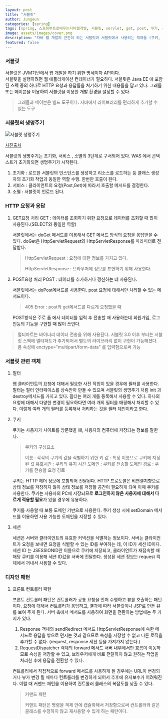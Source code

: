 ```yaml
---
layout: post
title: "서블릿"
author: Jungeun
categories: [spring]
tags: [spring, 스프링부트로배우는자바웹개발, 서블릿, servlet, get, post, 쿠키, 세션]
image: assets/images/cover.png
description: "자바 웹 개발의 근간이 되는 서블릿과 서블릿에서 사용되는 객체들 (쿠키, 세션)에 대한 설명"
featured: false
---
```


### 서블릿

서블릿은 JVM기반에서 웹 개발을 하기 위한 명세이자 API이다.  
서블릿을 실행하려면 웹 애플리케이션 컨테이너가 필요하다.
서블릿은 Java EE 에 포함된 스펙 중의 하나로 HTTP 요청과 응답들을 처기하기 위한 내용들을 담고 있다. 
그래들또는 메이븐을 이용하여 서블릿을 이용한 개발 환경을 설정할 수 있다.

> 그래들과 메이븐은 빌드 도구이다. 자바에서 라이브러리를 편리하게 추가할 수 있는 도구

### 서블릿의 생명주기

![서블릿 생명주기](https://lh3.googleusercontent.com/proxy/ptBBUn4Xd0GAb8ELAS-NGyU-7rE-Rp_O3I6josoUhFslJZW4J0M6OT_uq4dyDD_lhJRoh8lyybxFsGFNvj3xnQseZi_vj8K_RkU2e4PYkIOVH9IIPS9PTb7nKKnvXXfEJbmkuMuIsM0)

[사진출처](https://m.blog.naver.com/PostView.nhn?blogId=xxsicxx&logNo=90031595478&proxyReferer=https:%2F%2Fwww.google.com%2F)

서블릿의 생명주기는 초기화, 서비스 , 소멸의 3단계로 구서되어 있다. WAS 에서 콘텍스트가 초기화되면 생명주기가 시작된다. 

1. 초기화 : 로드한 서블릿의 인스턴스를 생성하고 리소스를 로드하는 등 클래스 생성자의 초기화 작업과 동일한 역할 수행. 한번만 호출이 된다.
2. 서비스 : 클라이언트의 요청(Post,Get)에 따라서 호출할 메서드를 결정한다.
3. 소멸 :  서블릿이 언로드 된다. 

### HTTP 요청과 응답

1. GET요청 처리
   GET : 데이터를 조회하기 위한 요청으로 데이터를 조회할 때 많이 사용된다.(SELECT와 동일한 역할)

   서블릿에서는 doGet 메서드를 이용해서 GET 메서드 방식의 요청을 응답받을 수 있다. doGet은 HttpServletRequest와 HttpServletResponse를 파라미터로 전달받다.

   > HttpServletRequest : 요청에 대한 정보를 가지고 있다.
   >
   > HttpServletResponse : 브라우저에 정보를 표현하기 위해 사용한다.

2. POST요청 처리
   POST : 데이터를 추가하거나 갱신하는 데 사용된다. 

   서블릿에서는 doPost메서드를 사용한다. post 요청에 대해서만 처리할 수 있는 메서드이다. 

   > 405 Error : post와 get메서드를 다르게 요청했을 때

   POST방식은 주로 폼 에서 데이터를 입력 후 전송할 때 사용하는데 회원가입, 로그인등의 기능을 구현할 때 많이 쓰인다. 

> 멀티파트는 바이너리 데이터 전송을 위해 사용된다. 서블릿 3.0 이후 부터는 서블릿 스펙에 멀티파트가 추가되어서 별도의 라이브러리 없이 구현이 가능해졌다.  폼 속성에 enctype="multipart/form-data" 를 입력함으로써 가능

### 서블릿 관련 객체

1. 필터

   웹 클라이언트의 요청에 대해서 필요한 사전 작업이 있을 경우에 필터를 사용한다.
   필터는 필터 인터페이스를 상속받아 만들 수 있으며 서블릿의 생명주기 처럼 init 과 destroy메서드를 가지고 있다. 
   필터는 여러 개를 등록해서 사용할 수 있다. 하나의 요청에 대해서 다양한 변경이 필요하다면 여러 개의 필터를 매핑해서 처리할 수 있다. 이렇게 여러 개의 필터를 등록해서 처리하는 것을 필터 체인이라고 한다.

2. 쿠키

   쿠키는 사용자가 사이트를 방문했을 떄, 사용자의 컴퓨터에 저장되는 정보를 말한다. 

   > 쿠키의 구성요소
   >
   > 이름 : 각각의 쿠기의 값을 식별하기 위한 키
   > 값 : 특정 이름으로 쿠키에 지정된 값
   > 유효시간 : 쿠키의 유지 시간
   > 도메인 : 쿠키를 전송할 도메인
   > 경로 : 쿠키를 전송할 요청 경로

   쿠키는 HTTP 헤더 정보에 포함되어 전달된다. HTTP 프로토콜은 비연결지향으로 상태 정보를 저장하지 않아 상태 정보를 저장할 공간이 필요하게 되며 이때 쿠키를 사용한다. 쿠키는 사용자의 PC에 저장되므로 **로그인하지 않은 사용자에 대해서 다르게 적용할 필요**가 있을 경우에 유용하다.

   쿠키를 사용할 때 보통 도메인 기반으로 사용한다. 쿠키 생성 시에 setDomain 메서드를 이용하면 사용 가능한 도메인을 지정할 수 있다.

3. 세션

   세션은 서버와 클라이언트의 유효한 커넥션을 식별하는 정보이다. 서버는 클라이언트가 요청을 보내면 요청을 식별할 수 있는 ID를 부여하는 데, 이 ID가 세션 ID이다. 세션 ID 는 JSESSIONID란 이름으로 쿠키에 저장되고, 클라이언트가 재접속할 때 해당 쿠키를 이용해 세션 ID값을 서버에 전달한다.
   생성된 세션 정보는 request 객체에서 꺼내서 사용할 수 있다.

### 디자인 패턴

1. 프론트 컨트롤러 패턴

   프론트 컨트롤러 패턴은 컨트롤러가 공통 요청을 먼저 수행하고 뷰를 호출하는 패턴이다. 요청에 대해서 컨트롤러가 응답하고, 결과에 따라 서블릿이나 JSP로 만든 뷰를 보여 주게 된다. 서버 측에서 메서드를 사용하여 화면을 전환하는 방법에는 두 가지가 있다.

   1. Response 객체의 sendRedirect 메서드
      HttpServletResponse에 속한 메서드로 응답을 밖으로 던지는 것과 같으므로 속성을 저장할 수 없고 다른 로직을 추가할 수 없다. (request, response 세션 등을 가져가지 않는다.)
   2. RequestDispatcher 객체의 forward 메서드
      서버 내부에서만 흐름이 이동하므로 속성을 저장할 수 있고, 브라우저에게 바로 전달하지 않고 원하는 작업을 처리한 후에 응답을 전환할 수 있다.

   컨트롤러에서 직접적으로 forward 메서드를 사용하게 될 경우에는 URL이 변경되거나 뷰가 변경 될 때마다 컨트롤러를 변경하게 되어서 추후에 유지보수가 어려워진다. 이럴 때 커맨드 패턴을 이용하여 컨트롤러 클래스의 복잡도를 낮출 수 있다.

   >  커맨드 패턴
   >
   > 커맨트 패턴은 명령을 객체 안에 캡슐화해서 저장함으로써 컨트롤러와 같은 클래스를 수정하지 않고 재사용할 수 있게 하는 패턴이다.

   